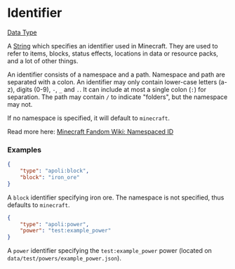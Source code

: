 # Identifier

[Data Type](../data_types.md)

A [String](string.md) which specifies an identifier used in Minecraft. They are used to refer to items, blocks, status effects, locations in data or resource packs, and a lot of other things.


An identifier consists of a namespace and a path. Namespace and path are separated with a colon. An identifier may only contain lower-case letters (a-z), digits (0-9), `-`, `_` and `.`. It can include at most a single colon (`:`) for separation. The path may contain `/` to indicate "folders", but the namespace may not.

If no namespace is specified, it will default to `minecraft`.

Read more here: [Minecraft Fandom Wiki: Namespaced ID](https://minecraft.fandom.com/wiki/Namespaced_ID)


### Examples

```json
{
	"type": "apoli:block",
	"block": "iron_ore"
}
```

A `block` identifier specifying iron ore. The namespace is not specified, thus defaults to `minecraft`.
<br>

```json
{
	"type": "apoli:power",
	"power": "test:example_power"
}
```

A `power` identifier specifying the `test:example_power` power (located on `data/test/powers/example_power.json`).
